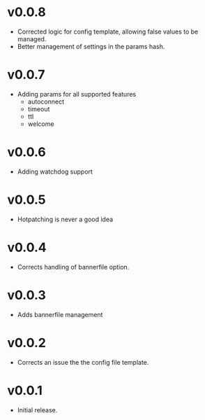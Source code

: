 # v0.0.8
* Corrected logic for config template, allowing false values to be managed.
* Better management of settings in the params hash.

# v0.0.7
* Adding params for all supported features
  * autoconnect
  * timeout
  * ttl
  * welcome

# v0.0.6
* Adding watchdog support

# v0.0.5
* Hotpatching is never a good idea

# v0.0.4
* Corrects handling of bannerfile option.

# v0.0.3
* Adds bannerfile management

# v0.0.2

* Corrects an issue the the config file template.

# v0.0.1

* Initial release.
